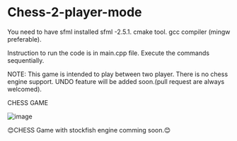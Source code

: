 # Chess-2-player-mode

You need to have 
sfml installed sfml -2.5.1.
cmake tool.
gcc compiler (mingw preferable).


Instruction to run the code is in main.cpp file. Execute the commands sequentially. 

NOTE: This game is intended to play between two player. 
      There is no chess engine support.
      UNDO feature will be added soon.(pull request are always welcomed).
      
      
CHESS GAME

![image](https://user-images.githubusercontent.com/58648372/111725421-0aecf600-888d-11eb-8d9f-66bd71daeaee.png)


😊CHESS Game with stockfish engine comming soon.😊


